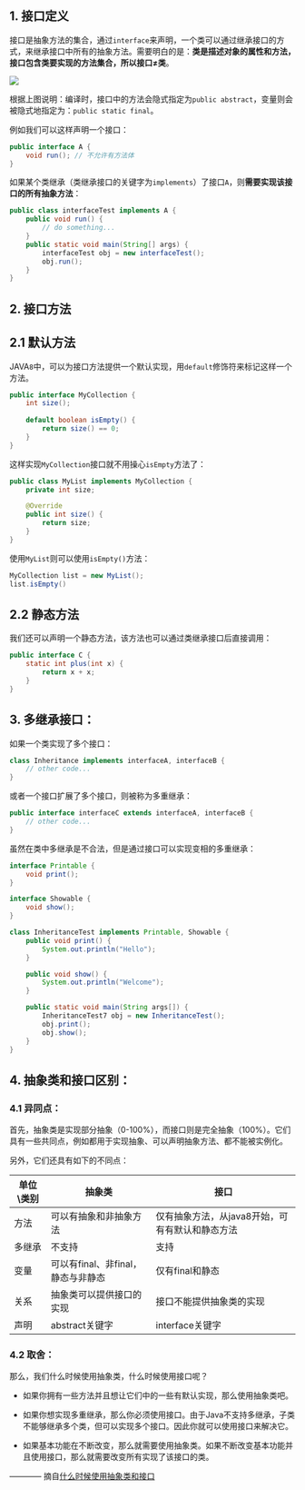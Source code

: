 ## 1. 接口定义

接口是抽象方法的集合，通过`interface`来声明，一个类可以通过继承接口的方式，来继承接口中所有的抽象方法。需要明白的是：**类是描述对象的属性和方法，接口包含类要实现的方法集合，所以接口≠类**。

![](http://www.yiibai.com/uploads/images/201703/0703/957110359_32640.png)

根据上图说明：编译时，接口中的方法会隐式指定为`public abstract`，变量则会被隐式地指定为：`public static final`。

例如我们可以这样声明一个接口：

```java
public interface A {
	void run(); // 不允许有方法体
}
```

如果某个类继承（类继承接口的关键字为`implements`）了接口`A`，则**需要实现该接口的所有抽象方法**：

```java
public class interfaceTest implements A {
	public void run() {
        // do something...
    }
    public static void main(String[] args) {
        interfaceTest obj = new interfaceTest();
        obj.run();
    }
}
```

## 2. 接口方法

## 2.1 默认方法

JAVA`8`中，可以为接口方法提供一个默认实现，用`default`修饰符来标记这样一个方法。

```java
public interface MyCollection {
    int size();
    
    default boolean isEmpty() {
        return size() == 0;
    }
}
```

这样实现`MyCollection`接口就不用操心`isEmpty`方法了：

```java
public class MyList implements MyCollection {
    private int size;

	@Override
    public int size() {
        return size;
    }
}
```

使用`MyList`则可以使用`isEmpty()`方法：

```java
MyCollection list = new MyList();
list.isEmpty()
```

## 2.2 静态方法

我们还可以声明一个静态方法，该方法也可以通过类继承接口后直接调用：

```java
public interface C {
    static int plus(int x) {
        return x + x;
    }
}
```


## 3. 多继承接口：

如果一个类实现了多个接口：

```java
class Inheritance implements interfaceA, interfaceB {
	// other code...
}
```

或者一个接口扩展了多个接口，则被称为多重继承：

```java
public interface interfaceC extends interfaceA, interfaceB {
	// other code...
}
```

虽然在类中多继承是不合法，但是通过接口可以实现变相的多重继承：

```java
interface Printable {
    void print();
}

interface Showable {
    void show();
}

class InheritanceTest implements Printable, Showable {
    public void print() {
        System.out.println("Hello");
    }

    public void show() {
        System.out.println("Welcome");
    }

    public static void main(String args[]) {
        InheritanceTest7 obj = new InheritanceTest();
        obj.print();
        obj.show();
    }
}
```

## 4. 抽象类和接口区别：


### 4.1 异同点：

首先，抽象类是实现部分抽象（0-100%），而接口则是完全抽象（100%）。它们具有一些共同点，例如都用于实现抽象、可以声明抽象方法、都不能被实例化。

另外，它们还具有如下的不同点：

| 单位\类别 | 抽象类                    | 接口                         |
| ----- | ---------------------- | -------------------------- |
| 方法    | 可以有抽象和非抽象方法            | 仅有抽象方法，从java8开始，可有有默认和静态方法 |
| 多继承   | 不支持                    | 支持                         |
| 变量    | 可以有final、非final，静态与非静态 | 仅有final和静态                 |
| 关系    | 抽象类可以提供接口的实现           | 接口不能提供抽象类的实现               |
| 声明    | abstract关键字            | interface关键字               |

### 4.2 取舍：

那么，我们什么时候使用抽象类，什么时候使用接口呢？

- 如果你拥有一些方法并且想让它们中的一些有默认实现，那么使用抽象类吧。

- 如果你想实现多重继承，那么你必须使用接口。由于Java不支持多继承，子类不能够继承多个类，但可以实现多个接口。因此你就可以使用接口来解决它。

- 如果基本功能在不断改变，那么就需要使用抽象类。如果不断改变基本功能并且使用接口，那么就需要改变所有实现了该接口的类。


———— 摘自[什么时候使用抽象类和接口](http://www.runoob.com/java/java-interfaces.html)
